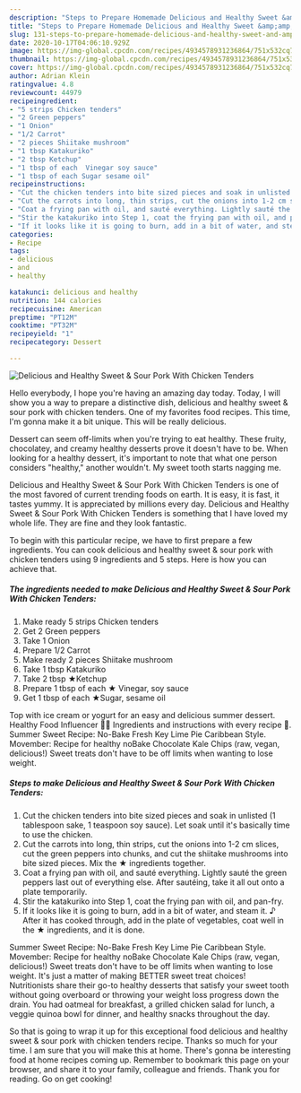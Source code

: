 ```yaml
---
description: "Steps to Prepare Homemade Delicious and Healthy Sweet &amp;amp; Sour Pork With Chicken Tenders"
title: "Steps to Prepare Homemade Delicious and Healthy Sweet &amp;amp; Sour Pork With Chicken Tenders"
slug: 131-steps-to-prepare-homemade-delicious-and-healthy-sweet-and-amp-sour-pork-with-chicken-tenders
date: 2020-10-17T04:06:10.929Z
image: https://img-global.cpcdn.com/recipes/4934578931236864/751x532cq70/delicious-and-healthy-sweet-sour-pork-with-chicken-tenders-recipe-main-photo.jpg
thumbnail: https://img-global.cpcdn.com/recipes/4934578931236864/751x532cq70/delicious-and-healthy-sweet-sour-pork-with-chicken-tenders-recipe-main-photo.jpg
cover: https://img-global.cpcdn.com/recipes/4934578931236864/751x532cq70/delicious-and-healthy-sweet-sour-pork-with-chicken-tenders-recipe-main-photo.jpg
author: Adrian Klein
ratingvalue: 4.8
reviewcount: 44979
recipeingredient:
- "5 strips Chicken tenders"
- "2 Green peppers"
- "1 Onion"
- "1/2 Carrot"
- "2 pieces Shiitake mushroom"
- "1 tbsp Katakuriko"
- "2 tbsp Ketchup"
- "1 tbsp of each  Vinegar soy sauce"
- "1 tbsp of each Sugar sesame oil"
recipeinstructions:
- "Cut the chicken tenders into bite sized pieces and soak in unlisted (1 tablespoon sake, 1 teaspoon soy sauce). Let soak until it&#39;s basically time to use the chicken."
- "Cut the carrots into long, thin strips, cut the onions into 1-2 cm slices, cut the green peppers into chunks, and cut the shiitake mushrooms into bite sized pieces. Mix the ★ ingredients together."
- "Coat a frying pan with oil, and sauté everything. Lightly sauté the green peppers last out of everything else. After sautéing, take it all out onto a plate temporarily."
- "Stir the katakuriko into Step 1, coat the frying pan with oil, and pan-fry."
- "If it looks like it is going to burn, add in a bit of water, and steam it. ♪ After it has cooked through, add in the plate of vegetables, coat well in the ★ ingredients, and it is done."
categories:
- Recipe
tags:
- delicious
- and
- healthy

katakunci: delicious and healthy 
nutrition: 144 calories
recipecuisine: American
preptime: "PT12M"
cooktime: "PT32M"
recipeyield: "1"
recipecategory: Dessert

---
```



![Delicious and Healthy Sweet &amp; Sour Pork With Chicken Tenders](https://img-global.cpcdn.com/recipes/4934578931236864/751x532cq70/delicious-and-healthy-sweet-sour-pork-with-chicken-tenders-recipe-main-photo.jpg)

Hello everybody, I hope you're having an amazing day today. Today, I will show you a way to prepare a distinctive dish, delicious and healthy sweet &amp; sour pork with chicken tenders. One of my favorites food recipes. This time, I'm gonna make it a bit unique. This will be really delicious.

Dessert can seem off-limits when you&#39;re trying to eat healthy. These fruity, chocolatey, and creamy healthy desserts prove it doesn&#39;t have to be. When looking for a healthy dessert, it&#39;s important to note that what one person considers &#34;healthy,&#34; another wouldn&#39;t. My sweet tooth starts nagging me.

Delicious and Healthy Sweet &amp; Sour Pork With Chicken Tenders is one of the most favored of current trending foods on earth. It is easy, it is fast, it tastes yummy. It is appreciated by millions every day. Delicious and Healthy Sweet &amp; Sour Pork With Chicken Tenders is something that I have loved my whole life. They are fine and they look fantastic.


To begin with this particular recipe, we have to first prepare a few ingredients. You can cook delicious and healthy sweet &amp; sour pork with chicken tenders using 9 ingredients and 5 steps. Here is how you can achieve that.

<!--inarticleads1-->

##### The ingredients needed to make Delicious and Healthy Sweet &amp; Sour Pork With Chicken Tenders:

1. Make ready 5 strips Chicken tenders
1. Get 2 Green peppers
1. Take 1 Onion
1. Prepare 1/2 Carrot
1. Make ready 2 pieces Shiitake mushroom
1. Take 1 tbsp Katakuriko
1. Take 2 tbsp ★Ketchup
1. Prepare 1 tbsp of each ★ Vinegar, soy sauce
1. Get 1 tbsp of each ★Sugar, sesame oil


Top with ice cream or yogurt for an easy and delicious summer dessert. Healthy Food Influencer 🍏🥑 Ingredients and instructions with every recipe 📝. Summer Sweet Recipe: No-Bake Fresh Key Lime Pie Caribbean Style. Movember: Recipe for healthy noBake Chocolate Kale Chips (raw, vegan, delicious!) Sweet treats don&#39;t have to be off limits when wanting to lose weight. 

<!--inarticleads2-->

##### Steps to make Delicious and Healthy Sweet &amp; Sour Pork With Chicken Tenders:

1. Cut the chicken tenders into bite sized pieces and soak in unlisted (1 tablespoon sake, 1 teaspoon soy sauce). Let soak until it&#39;s basically time to use the chicken.
1. Cut the carrots into long, thin strips, cut the onions into 1-2 cm slices, cut the green peppers into chunks, and cut the shiitake mushrooms into bite sized pieces. Mix the ★ ingredients together.
1. Coat a frying pan with oil, and sauté everything. Lightly sauté the green peppers last out of everything else. After sautéing, take it all out onto a plate temporarily.
1. Stir the katakuriko into Step 1, coat the frying pan with oil, and pan-fry.
1. If it looks like it is going to burn, add in a bit of water, and steam it. ♪ After it has cooked through, add in the plate of vegetables, coat well in the ★ ingredients, and it is done.


Summer Sweet Recipe: No-Bake Fresh Key Lime Pie Caribbean Style. Movember: Recipe for healthy noBake Chocolate Kale Chips (raw, vegan, delicious!) Sweet treats don&#39;t have to be off limits when wanting to lose weight. It&#39;s just a matter of making BETTER sweet treat choices! Nutritionists share their go-to healthy desserts that satisfy your sweet tooth without going overboard or throwing your weight loss progress down the drain. You had oatmeal for breakfast, a grilled chicken salad for lunch, a veggie quinoa bowl for dinner, and healthy snacks throughout the day. 

So that is going to wrap it up for this exceptional food delicious and healthy sweet &amp; sour pork with chicken tenders recipe. Thanks so much for your time. I am sure that you will make this at home. There's gonna be interesting food at home recipes coming up. Remember to bookmark this page on your browser, and share it to your family, colleague and friends. Thank you for reading. Go on get cooking!
